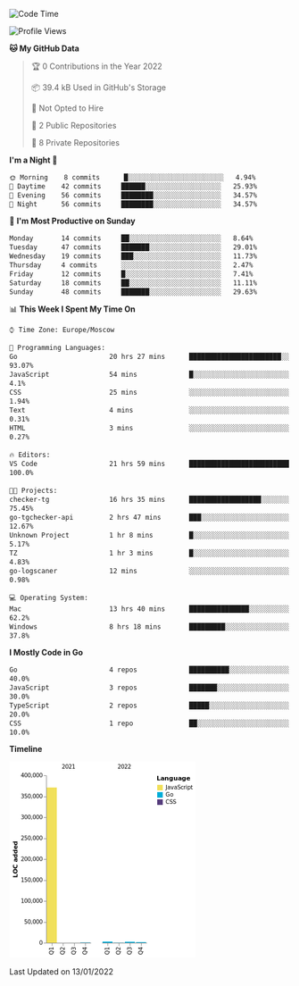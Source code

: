 <!--START_SECTION:waka-->
![Code Time](http://img.shields.io/badge/Code%20Time-104%20hrs%2053%20mins-blue)

![Profile Views](http://img.shields.io/badge/Profile%20Views-0-blue)

**🐱 My GitHub Data** 

> 🏆 0 Contributions in the Year 2022
 > 
> 📦 39.4 kB Used in GitHub's Storage 
 > 
> 🚫 Not Opted to Hire
 > 
> 📜 2 Public Repositories 
 > 
> 🔑 8 Private Repositories  
 > 
**I'm a Night 🦉** 

```text
🌞 Morning    8 commits      █░░░░░░░░░░░░░░░░░░░░░░░░   4.94% 
🌆 Daytime    42 commits     ██████░░░░░░░░░░░░░░░░░░░   25.93% 
🌃 Evening    56 commits     ████████░░░░░░░░░░░░░░░░░   34.57% 
🌙 Night      56 commits     ████████░░░░░░░░░░░░░░░░░   34.57%

```
📅 **I'm Most Productive on Sunday** 

```text
Monday       14 commits     ██░░░░░░░░░░░░░░░░░░░░░░░   8.64% 
Tuesday      47 commits     ███████░░░░░░░░░░░░░░░░░░   29.01% 
Wednesday    19 commits     ███░░░░░░░░░░░░░░░░░░░░░░   11.73% 
Thursday     4 commits      ░░░░░░░░░░░░░░░░░░░░░░░░░   2.47% 
Friday       12 commits     █░░░░░░░░░░░░░░░░░░░░░░░░   7.41% 
Saturday     18 commits     ██░░░░░░░░░░░░░░░░░░░░░░░   11.11% 
Sunday       48 commits     ███████░░░░░░░░░░░░░░░░░░   29.63%

```


📊 **This Week I Spent My Time On** 

```text
⌚︎ Time Zone: Europe/Moscow

💬 Programming Languages: 
Go                       20 hrs 27 mins      ███████████████████████░░   93.07% 
JavaScript               54 mins             █░░░░░░░░░░░░░░░░░░░░░░░░   4.1% 
CSS                      25 mins             ░░░░░░░░░░░░░░░░░░░░░░░░░   1.94% 
Text                     4 mins              ░░░░░░░░░░░░░░░░░░░░░░░░░   0.31% 
HTML                     3 mins              ░░░░░░░░░░░░░░░░░░░░░░░░░   0.27%

🔥 Editors: 
VS Code                  21 hrs 59 mins      █████████████████████████   100.0%

🐱‍💻 Projects: 
checker-tg               16 hrs 35 mins      ██████████████████░░░░░░░   75.45% 
go-tgchecker-api         2 hrs 47 mins       ███░░░░░░░░░░░░░░░░░░░░░░   12.67% 
Unknown Project          1 hr 8 mins         █░░░░░░░░░░░░░░░░░░░░░░░░   5.17% 
TZ                       1 hr 3 mins         █░░░░░░░░░░░░░░░░░░░░░░░░   4.83% 
go-logscaner             12 mins             ░░░░░░░░░░░░░░░░░░░░░░░░░   0.98%

💻 Operating System: 
Mac                      13 hrs 40 mins      ███████████████░░░░░░░░░░   62.2% 
Windows                  8 hrs 18 mins       █████████░░░░░░░░░░░░░░░░   37.8%

```

**I Mostly Code in Go** 

```text
Go                       4 repos             ██████████░░░░░░░░░░░░░░░   40.0% 
JavaScript               3 repos             ███████░░░░░░░░░░░░░░░░░░   30.0% 
TypeScript               2 repos             █████░░░░░░░░░░░░░░░░░░░░   20.0% 
CSS                      1 repo              ██░░░░░░░░░░░░░░░░░░░░░░░   10.0%

```


**Timeline**

![Chart not found](https://raw.githubusercontent.com/jeezft/jeezft/main/charts/bar_graph.png) 


 Last Updated on 13/01/2022
<!--END_SECTION:waka-->
